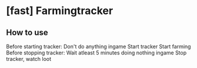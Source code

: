 # [fast] Farmingtracker

## How to use
Before starting tracker: Don't do anything ingame
Start tracker
Start farming
Before stopping tracker: Wait atleast 5 minutes doing nothing ingame
Stop tracker, watch loot

